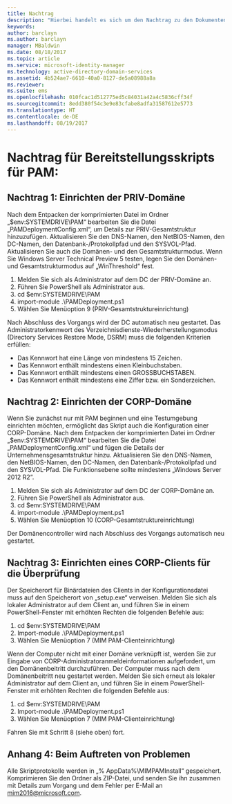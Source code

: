 ```yaml
---
title: Nachtrag
description: "Hierbei handelt es sich um den Nachtrag zu den Dokumenten zur skriptgesteuerten PAM-Bereitstellung. Der Nachtrag erläutert die Konfiguration der Domänen PRIV und CORP sowie die Einrichtung eines Clients zur Durchführung der Überprüfung und stellt Informationen zur Anforderung von Unterstützung bereit."
keywords: 
author: barclayn
ms.author: barclayn
manager: MBaldwin
ms.date: 08/18/2017
ms.topic: article
ms.service: microsoft-identity-manager
ms.technology: active-directory-domain-services
ms.assetid: 4b524ae7-6610-40a0-8127-de5a08988a8a
ms.reviewer: 
ms.suite: ems
ms.openlocfilehash: 010fcac1d512775ed5c84031a42a4c5836cff34f
ms.sourcegitcommit: 8edd380f54c3e9e83cfabe8adfa31587612e5773
ms.translationtype: HT
ms.contentlocale: de-DE
ms.lasthandoff: 08/19/2017
---
```

# <a name="pam-deployment-scripts-addendum"></a>Nachtrag für Bereitstellungsskripts für PAM:

## <a name="addendum-1-setting-up-the-priv-domain"></a>Nachtrag 1: Einrichten der PRIV-Domäne

Nach dem Entpacken der komprimierten Datei im Ordner „$env:SYSTEMDRIVE\PAM“ bearbeiten Sie die Datei „PAMDeploymentConfig.xml“, um Details zur PRIV-Gesamtstruktur hinzuzufügen. Aktualisieren Sie den DNS-Namen, den NetBIOS-Namen, den DC-Namen, den Datenbank-/Protokollpfad und den SYSVOL-Pfad. Aktualisieren Sie auch die Domänen- und den Gesamtstrukturmodus. Wenn Sie Windows Server Technical Preview 5 testen, legen Sie den Domänen- und Gesamtstrukturmodus auf „WinThreshold“ fest.

1. Melden Sie sich als Administrator auf dem DC der PRIV-Domäne an.
2. Führen Sie PowerShell als Administrator aus.
3. cd $env:SYSTEMDRIVE\PAM
4. import-module .\PAMDeployment.ps1
5. Wählen Sie Menüoption 9 (PRIV-Gesamtstruktureinrichtung)


Nach Abschluss des Vorgangs wird der DC automatisch neu gestartet. Das Administratorkennwort des Verzeichnisdienste-Wiederherstellungsmodus (Directory Services Restore Mode, DSRM) muss die folgenden Kriterien erfüllen:

  * Das Kennwort hat eine Länge von mindestens 15 Zeichen.
  * Das Kennwort enthält mindestens einen Kleinbuchstaben.
  * Das Kennwort enthält mindestens einen GROSSBUCHSTABEN.
  * Das Kennwort enthält mindestens eine Ziffer bzw. ein Sonderzeichen.

## <a name="addendum-2-setting-up-the-corp-domain"></a>Nachtrag 2: Einrichten der CORP-Domäne

Wenn Sie zunächst nur mit PAM beginnen und eine Testumgebung einrichten möchten, ermöglicht das Skript auch die Konfiguration einer CORP-Domäne. Nach dem Entpacken der komprimierten Datei im Ordner „$env:SYSTEMDRIVE\PAM“ bearbeiten Sie die Datei „PAMDeploymentConfig.xml“ und fügen die Details der Unternehmensgesamtstruktur hinzu. Aktualisieren Sie den DNS-Namen, den NetBIOS-Namen, den DC-Namen, den Datenbank-/Protokollpfad und den SYSVOL-Pfad. Die Funktionsebene sollte mindestens „Windows Server 2012 R2“.

1. Melden Sie sich als Administrator auf dem DC der CORP-Domäne an.
2. Führen Sie PowerShell als Administrator aus.
3. cd $env:SYSTEMDRIVE\PAM
4. import-module .\PAMDeployment.ps1
5. Wählen Sie Menüoption 10 (CORP-Gesamtstruktureinrichtung)

Der Domänencontroller wird nach Abschluss des Vorgangs automatisch neu gestartet.

## <a name="addendum-3-setting-up-a-corp-client-to-do-the-validation"></a>Nachtrag 3: Einrichten eines CORP-Clients für die Überprüfung

Der Speicherort für Binärdateien des Clients in der Konfigurationsdatei muss auf den Speicherort von „setup.exe“ verweisen.
Melden Sie sich als lokaler Administrator auf dem Client an, und führen Sie in einem PowerShell-Fenster mit erhöhten Rechten die folgenden Befehle aus:

1. cd $env:SYSTEMDRIVE\PAM
2. Import-module .\PAMDeployment.ps1
3. Wählen Sie Menüoption 7 (MIM PAM-Clienteinrichtung)


Wenn der Computer nicht mit einer Domäne verknüpft ist, werden Sie zur Eingabe von CORP-Administratoranmeldeinformationen aufgefordert, um den Domänenbeitritt durchzuführen. Der Computer muss nach dem Domänenbeitritt neu gestartet werden. Melden Sie sich erneut als lokaler Administrator auf dem Client an, und führen Sie in einem PowerShell-Fenster mit erhöhten Rechten die folgenden Befehle aus:

1. cd $env:SYSTEMDRIVE\PAM
2. Import-module .\PAMDeployment.ps1
3. Wählen Sie Menüoption 7 (MIM PAM-Clienteinrichtung)

Fahren Sie mit Schritt 8 (siehe oben) fort.

## <a name="addendum-4-if-something-goes-wrong"></a>Anhang 4: Beim Auftreten von Problemen

Alle Skriptprotokolle werden in „% AppData%\MIMPAMInstall“ gespeichert. Komprimieren Sie den Ordner als ZIP-Datei, und senden Sie ihn zusammen mit Details zum Vorgang und dem Fehler per E-Mail an [mim2016@microsoft.com](mailto:mim2016@microsoft.com).
